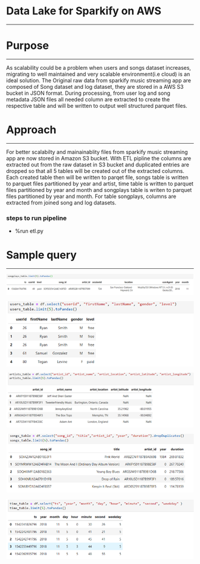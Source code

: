 # Data Lake for Sparkify on AWS
****

# Purpose
****
As scalability could be a problem when users and songs dataset increases, migrating to well maintained and very scalable environment(i.e cloud) is an ideal solution. The Original raw data from sparkify music streaming app are composed of Song dataset and log dataset, they are stored in a AWS S3 bucket in JSON format. During processing, from user log and song metadata JSON files all needed column are extracted to create the respective table and will be written to output well structured parquet files. 

# Approach
****
For better scalabilty and mainainablity files from sparkify music streaming app are now stored in Amazon S3 bucket. With ETL pipline the columns are extracted out from the raw dataset in S3 bucket and duplicated entries are dropped so that all 5 tables will be created out of the extracted columns. Each created table then will be written to parqet file, songs table is written to parquet files partitioned by year and artist, time table is written to parquet files partitioned by year and month and songplays table is writen to parquet files partitioned by year and month. For table songplays, columns are extracted from joined song and log datasets.  

### steps to run pipeline
- %run etl.py

# Sample query
***
![songplays](resource/songplays.PNG)


![users](resource/user.PNG)


![artists](resource/artist.PNG)


![songs](resource/songs.PNG)


![time](resource/time.PNG)
